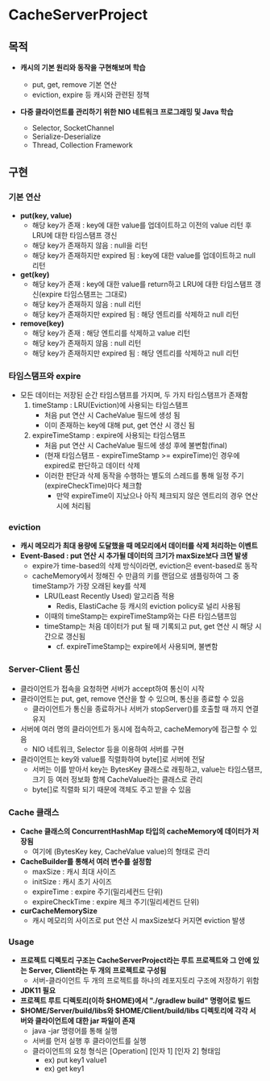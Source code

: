 # CacheServerProject

## 목적
- **캐시의 기본 원리와 동작을 구현해보며 학습**
  - put, get, remove 기본 연산
  - eviction, expire 등 캐시와 관련된 정책

- **다중 클라이언트를 관리하기 위한 NIO 네트워크 프로그래밍 및 Java 학습**
  - Selector, SocketChannel 
  - Serialize-Deserialize
  - Thread, Collection Framework

## 구현
### 기본 연산
- **put(key, value)**
  - 해당 key가 존재 : key에 대한 value를 업데이트하고 이전의 value 리턴 후 LRU에 대한 타임스탬프 갱신
  - 해당 key가 존재하지 않음 : null을 리턴
  - 해당 key가 존재하지만 expired 됨 : key에 대한 value를 업데이트하고 null 리턴
- **get(key)**
  - 해당 key가 존재 : key에 대한 value를 return하고 LRU에 대한 타임스탬프 갱신(expire 타임스탬프는 그대로)
  - 해당 key가 존재하지 않음 : null 리턴
  - 해당 key가 존재하지만 expired 됨 : 해당 엔트리를 삭제하고 null 리턴
- **remove(key)**
    - 해당 key가 존재 : 해당 엔트리를 삭제하고 value 리턴
    - 해당 key가 존재하지 않음 : null 리턴
    - 해당 key가 존재하지만 expired 됨 : 해당 엔트리를 삭제하고 null 리턴

### 타임스탬프와 expire
- 모든 데이터는 저장된 순간 타임스탬프를 가지며, 두 가지 타임스탬프가 존재함
  1. timeStamp : LRU(Eviction)에 사용되는 타임스탬프 
     - 처음 put 연산 시 CacheValue 필드에 생성 됨
     - 이미 존재하는 key에 대해 put, get 연산 시 갱신 됨
  2. expireTimeStamp : expire에 사용되는 타임스탬프 
     - 처음 put 연산 시 CacheValue 필드에 생성 후에 불변함(final)
     - (현재 타임스탬프 - expireTimeStamp >= expireTime)인 경우에 expired로 판단하고 데이터 삭제
     - 이러한 판단과 삭제 동작을 수행하는 별도의 스레드를 통해 일정 주기(expireCheckTime)마다 체크함
       - 만약 expireTime이 지났으나 아직 체크되지 않은 엔트리의 경우 연산 시에 처리됨

### eviction
- **캐시 메모리가 최대 용량에 도달했을 때 메모리에서 데이터를 삭제 처리하는 이벤트**
- **Event-Based : put 연산 시 추가될 데이터의 크기가 maxSize보다 크면 발생**
  - expire가 time-based의 삭제 방식이라면, eviction은 event-based로 동작
  - cacheMemory에서 정해진 수 만큼의 키를 랜덤으로 샘플링하여 그 중 timeStamp가 가장 오래된 key를 삭제
    - LRU(Least Recently Used) 알고리즘 적용
      - Redis, ElastiCache 등 캐시의 eviction policy로 널리 사용됨
    - 이때의 timeStamp는 expireTimeStamp와는 다른 타임스탬프임
    - timeStamp는 처음 데이터가 put 될 때 기록되고 put, get 연산 시 해당 시간으로 갱신됨
      - cf. expireTimeStamp는 expire에서 사용되며, 불변함

### Server-Client 통신
- 클라이언트가 접속을 요청하면 서버가 accept하여 통신이 시작
- 클라이언트는 put, get, remove 연산을 할 수 있으며, 통신을 종료할 수 있음
  - 클라이언트가 통신을 종료하거나 서버가 stopServer()를 호출할 때 까지 연결 유지
- 서버에 여러 명의 클라이언트가 동시에 접속하고, cacheMemory에 접근할 수 있음
  - NIO 네트워크, Selector 등을 이용하여 서버를 구현
- 클라이언트는 key와 value를 직렬화하여 byte[]로 서버에 전달
  - 서버는 이를 받아서 key는 BytesKey 클래스로 래핑하고, value는 타임스탬프, 크기 등 여러 정보화 함께 CacheValue라는 클래스로 관리
  - byte[]로 직렬화 되기 때문에 객체도 주고 받을 수 있음

### Cache 클래스
- **Cache 클래스의 ConcurrentHashMap 타입의 cacheMemory에 데이터가 저장됨**
  - 여기에 (BytesKey key, CacheValue value)의 형태로 관리
- **CacheBuilder를 통해서 여러 변수를 설정함**
  - maxSize : 캐시 최대 사이즈 
  - initSize : 캐시 초기 사이즈
  - expireTime : expire 주기(밀리세컨드 단위) 
  - expireCheckTime : expire 체크 주기(밀리세컨드 단위) 
- **curCacheMemorySize**
  - 캐시 메모리의 사이즈로 put 연산 시 maxSize보다 커지면 eviction 발생

### Usage
- **프로젝트 디렉토리 구조는 CacheServerProject라는 루트 프로젝트와 그 안에 있는 Server, Client라는 두 개의 프로젝트로 구성됨**
    - 서버-클라이언트 두 개의 프로젝트를 하나의 레포지토리 구조에 저장하기 위함
- **JDK11 필요**
- **프로젝트 루트 디렉토리(이하 $HOME)에서 "./gradlew build" 명령어로 빌드**
- **$HOME/Server/build/libs와 $HOME/Client/build/libs 디렉토리에 각각 서버와 클라이언트에 대한 jar 파일이 존재**
    - java -jar 명령어를 통해 실행
    - 서버를 먼저 실행 후 클라이언트를 실행
    - 클라이언트의 요청 형식은 [Operation] [인자 1] [인자 2] 형태임
      - ex) put key1 value1
      - ex) get key1
